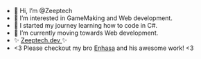 - 👋 Hi, I’m @Zeeptech
- 👀 I’m interested in GameMaking and Web development.
- 🌱 I started my journey learning how to code in C#.
- 🌱 I’m currently moving towards Web development.
- ✨ <a href="https://www.zeeptech.dev/" target="_blank"> Zeeptech.dev </a> ✨
- <3 Please checkout my bro <a href="https://www.github.com/Enhaasa">Enhasa</a> and his awesome work! <3

<!---
Zeeptech/Zeeptech is a ✨ special ✨ repository because its `README.md` (this file) appears on your GitHub profile.
You can click the Preview link to take a look at your changes.
--->
